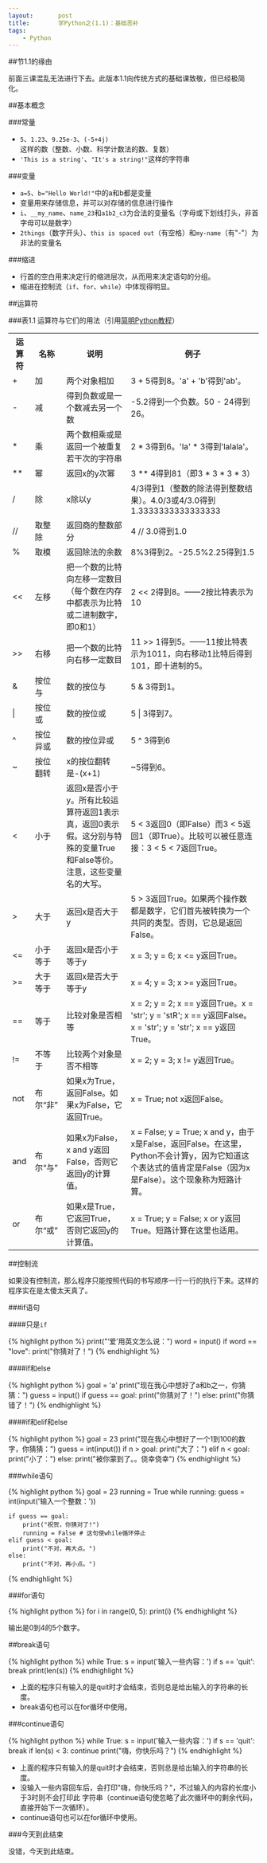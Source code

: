 ```yaml
---
layout:       post
title:        学Python之(1.1)：基础恶补
tags:
    - Python
---
```


##节1.1的缘由

前面三课混乱无法进行下去。此版本1.1向传统方式的基础课致敬，但已经极简化。

##基本概念

###常量

* `5`、`1.23`、`9.25e-3`、`(-5+4j)`这样的数（整数、小数、科学计数法的数、复数）
* `'This is a string'`、`"It's a string!"`这样的字符串

###变量

* `a=5`、`b="Hello World!"`中的a和b都是变量
* 变量用来存储信息，并可以对存储的信息进行操作
* `i`、`__my_name`、`name_23`和`a1b2_c3`为合法的变量名（字母或下划线打头，非首字母可以是数字）
* `2things`（数字开头）、`this is spaced out`（有空格）和`my-name`（有"-"）为非法的变量名

###缩进

* 行首的空白用来决定行的缩进层次，从而用来决定语句的分组。
* 缩进在控制流（`if`、`for`、`while`）中体现得明显。

##运算符

###表1.1 运算符与它们的用法（引用[简明Python教程](http://sebug.net/paper/python/ch05s02.html)）

<table class="table">
    <tr>
        <th>运算符</th>
        <th>名称</th>
        <th>说明</th>
        <th>例子</th>
    </tr>
    <tr>
        <td>+</td>
        <td>加</td>
        <td>两个对象相加</td>
        <td>3 + 5得到8。'a' + 'b'得到'ab'。</td>
    </tr>
    <tr>
        <td>-</td>
        <td>减</td>
        <td>得到负数或是一个数减去另一个数</td>
        <td>-5.2得到一个负数。50 - 24得到26。</td>
    </tr>
    <tr>
        <td>*</td>
        <td>乘</td>
        <td>两个数相乘或是返回一个被重复若干次的字符串</td>
        <td>2 * 3得到6。'la' * 3得到'lalala'。</td>
    </tr>
    <tr>
        <td>**</td>
        <td>幂</td>
        <td>返回x的y次幂</td>
        <td>3 ** 4得到81（即3 * 3 * 3 * 3）</td>
    </tr>
    <tr>
        <td>/</td>
        <td>除</td>
        <td>x除以y</td>
        <td>4/3得到1（整数的除法得到整数结果）。4.0/3或4/3.0得到1.3333333333333333</td>
    </tr>
    <tr>
        <td>//</td>
        <td>取整除</td>
        <td>返回商的整数部分</td>
        <td>4 // 3.0得到1.0</td>
    </tr>
    <tr>
        <td>%</td>
        <td>取模</td>
        <td>返回除法的余数</td>
        <td>8%3得到2。-25.5%2.25得到1.5</td>
    </tr>
    <tr>
        <td><<</td>
        <td>左移</td>
        <td>把一个数的比特向左移一定数目（每个数在内存中都表示为比特或二进制数字，即0和1）</td>
        <td>2 << 2得到8。——2按比特表示为10</td>
    </tr>
    <tr>
        <td>>></td>
        <td>右移</td>
        <td>把一个数的比特向右移一定数目</td>
        <td>11 >> 1得到5。——11按比特表示为1011，向右移动1比特后得到101，即十进制的5。</td>
    </tr>
    <tr>
        <td>&</td>
        <td>按位与</td>
        <td>数的按位与</td>
        <td>5 & 3得到1。</td>
    </tr>
    <tr>
        <td>|</td>
        <td>按位或</td>
        <td>数的按位或</td>
        <td>5 | 3得到7。</td>
    </tr>
    <tr>
        <td>^</td>
        <td>按位异或</td>
        <td>数的按位异或</td>
        <td>5 ^ 3得到6</td>
    </tr>
    <tr>
        <td>~</td>
        <td>按位翻转</td>
        <td>x的按位翻转是-(x+1)</td>
        <td>~5得到6。</td>
    </tr>
    <tr>
        <td><</td>
        <td>小于</td>
        <td>返回x是否小于y。所有比较运算符返回1表示真，返回0表示假。这分别与特殊的变量True和False等价。注意，这些变量名的大写。</td>
        <td>5 < 3返回0（即False）而3 < 5返回1（即True）。比较可以被任意连接：3 < 5 < 7返回True。</td>
    </tr>
    <tr>
        <td>></td>
        <td>大于</td>
        <td>返回x是否大于y</td>
        <td>5 > 3返回True。如果两个操作数都是数字，它们首先被转换为一个共同的类型。否则，它总是返回False。</td>
    </tr>
    <tr>
        <td><=</td>
        <td>小于等于</td>
        <td>返回x是否小于等于y</td>
        <td>x = 3; y = 6; x <= y返回True。</td>
    </tr>
    <tr>
        <td>>=</td>
        <td>大于等于</td>
        <td>返回x是否大于等于y</td>
        <td>x = 4; y = 3; x >= y返回True。</td>
    </tr>
    <tr>
        <td>==</td>
        <td>等于</td>
        <td>比较对象是否相等</td>
        <td>x = 2; y = 2; x == y返回True。x = 'str'; y = 'stR'; x == y返回False。x = 'str'; y = 'str'; x == y返回True。</td>
    </tr>
    <tr>
        <td>!=</td>
        <td>不等于</td>
        <td>比较两个对象是否不相等</td>
        <td>x = 2; y = 3; x != y返回True。</td>
    </tr>
    <tr>
        <td>not</td>
        <td>布尔“非”</td>
        <td>如果x为True，返回False。如果x为False，它返回True。</td>
        <td>x = True; not x返回False。</td>
    </tr>
    <tr>
        <td>and</td>
        <td>布尔“与”</td>
        <td>如果x为False，x and y返回False，否则它返回y的计算值。</td>
        <td>x = False; y = True; x and y，由于x是False，返回False。在这里，Python不会计算y，因为它知道这个表达式的值肯定是False（因为x是False）。这个现象称为短路计算。</td>
    </tr>
    <tr>
        <td>or</td>
        <td>布尔“或”</td>
        <td>如果x是True，它返回True，否则它返回y的计算值。</td>
        <td>x = True; y = False; x or y返回True。短路计算在这里也适用。</td>
    </tr>
</table>

##控制流

如果没有控制流，那么程序只能按照代码的书写顺序一行一行的执行下来。这样的程序实在是太傻太天真了。

###if语句

####只是`if`

{% highlight python %}
print("‘爱’用英文怎么说：")
word = input()
if word == "love":
    print("你猜对了！")
{% endhighlight %}

####if和else

{% highlight python %}
goal = 'a'
print("现在我心中想好了a和b之一，你猜猜：")
guess = input()
if guess == goal:
    print("你猜对了！")
else:
    print("你猜错了！")
{% endhighlight %}

####if和elif和else

{% highlight python %}
goal = 23
print("现在我心中想好了一个1到100的数字，你猜猜：")
guess = int(input())
if n > goal:
    print("大了：")
elif n < goal:
    print("小了：")
else:
    print("被你蒙到了。。侥幸侥幸")
{% endhighlight %}

###while语句

{% highlight python %}
goal = 23
running = True
while running:
    guess = int(input('输入一个整数：'))

    if guess == goal:
        print("祝贺，你猜对了!") 
        running = False # 这句使while循环停止
    elif guess < goal:
        print("不对，再大点。") 
    else:
        print("不对，再小点。")
{% endhighlight %}

###for语句

{% highlight python %}
for i in range(0, 5):
    print(i)
{% endhighlight %}

输出是0到4的5个数字。

##break语句

{% highlight python %}
while True:
    s = input('输入一些内容：')
    if s == 'quit':
        break
    print(len(s))
{% endhighlight %}

* 上面的程序只有输入的是quit时才会结束，否则总是给出输入的字符串的长度。
* break语句也可以在for循环中使用。

###continue语句

{% highlight python %}
while True:
    s = input('输入一些内容：')
    if s == 'quit':
        break
    if len(s) < 3:
        continue
    print("嗨，你快乐吗？")
{% endhighlight %}

* 上面的程序只有输入的是quit时才会结束，否则总是给出输入的字符串的长度。
* 没输入一些内容回车后，会打印"嗨，你快乐吗？"，不过输入的内容的长度小于3时则不会打印此
  字符串（continue语句使忽略了此次循环中的剩余代码，直接开始下一次循环）。
* continue语句也可以在for循环中使用。

###今天到此结束

没错，今天到此结束。